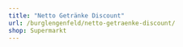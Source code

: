 ```yaml
---
title: "Netto Getränke Discount"
url: /burglengenfeld/netto-getraenke-discount/
shop: Supermarkt
---
```

